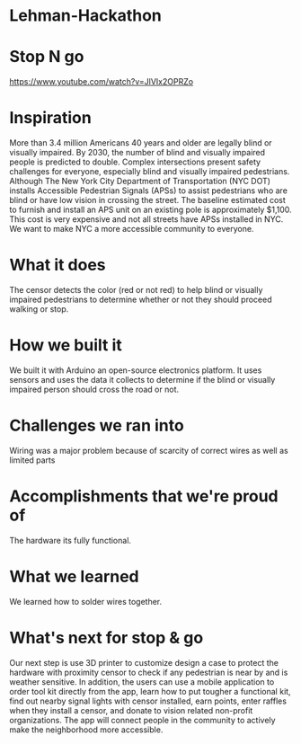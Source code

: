 # Lehman-Hackathon
# Stop N go

https://www.youtube.com/watch?v=JlVIx2OPRZo

# Inspiration
More than 3.4 million Americans 40 years and older are legally blind or visually impaired. By 2030, the number of blind and visually impaired people is predicted to double. Complex intersections present safety challenges for everyone, especially blind and visually impaired pedestrians. Although The New York City Department of Transportation (NYC DOT) installs Accessible Pedestrian Signals (APSs) to assist pedestrians who are blind or have low vision in crossing the street. The baseline estimated cost to furnish and install an APS unit on an existing pole is approximately $1,100. This cost is very expensive and not all streets have APSs installed in NYC. We want to make NYC a more accessible community to everyone.

# What it does
The censor detects the color (red or not red) to help blind or visually impaired pedestrians to determine whether or not they should proceed walking or stop.

# How we built it
We built it with Arduino an open-source electronics platform. It uses sensors and uses the data it collects to determine if the blind or visually impaired person should cross the road or not.

# Challenges we ran into
Wiring was a major problem because of scarcity of correct wires as well as limited parts

# Accomplishments that we're proud of
The hardware its fully functional.

# What we learned
We learned how to solder wires together.

# What's next for stop & go
Our next step is use 3D printer to customize design a case to protect the hardware with proximity censor to check if any pedestrian is near by and is weather sensitive. In addition, the users can use a mobile application to order tool kit directly from the app, learn how to put tougher a functional kit, find out nearby signal lights with censor installed, earn points, enter raffles when they install a censor, and donate to vision related non-profit organizations. The app will connect people in the community to actively make the neighborhood more accessible.
